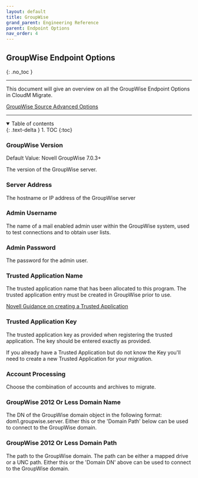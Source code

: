 ```yaml
---
layout: default
title: GroupWise
grand_parent: Engineering Reference
parent: Endpoint Options
nav_order: 4
---
```


## GroupWise Endpoint Options
{: .no_toc }

---

This document will give an overview on all the GroupWise Endpoint Options in CloudM Migrate. 

<a href="https://cloudm-migrate.github.io/documentation/Engineering-Reference/GroupWiseSourceAO.html">GroupWise Source Advanced Options</a>

---
<a name="top"></a>
<details open markdown="block">
  <summary>
    Table of contents
  </summary>
  {: .text-delta }
1. TOC
{:toc}
</details>

### GroupWise Version <a name="serverport"></a>
Default Value: Novell GroupWise 7.0.3+

The version of the GroupWise server.

### Server Address <a name="serverport"></a>

The hostname or IP address of the GroupWise server

### Admin Username <a name="serverport"></a>

The name of a mail enabled admin user within the GroupWise system, used to test connections and to obtain user lists.

### Admin Password <a name="serverport"></a>

The password for the admin user.

### Trusted Application Name <a name="serverport"></a>

The trusted application name that has been allocated to this program. The trusted application entry must be created in GroupWise prior to use.

<a href="https://www.novell.com/documentation/groupwise18/gw18_guide_admin/data/adm_sys_tools_trusted_applications.html">Novell Guidance on creating a Trusted Application</a>
  
### Trusted Application Key <a name="serverport"></a>

The trusted application key as provided when registering the trusted application. The key should be entered exactly as provided.

If you already have a Trusted Application but do not know the Key you'll need to create a new Trusted Application for your migration. 

### Account Processing <a name="serverport"></a>

Choose the combination of accounts and archives to migrate.

### GroupWise 2012 Or Less Domain Name <a name="serverport"></a>

The DN of the GroupWise domain object in the following format: dom1.groupwise.server. Either this or the 'Domain Path' below can be used to connect to the GroupWise domain.

### GroupWise 2012 Or Less Domain Path <a name="serverport"></a>

The path to the GroupWise domain. The path can be either a mapped drive or a UNC path. Either this or the 'Domain DN' above can be used to connect to the GroupWise domain.

